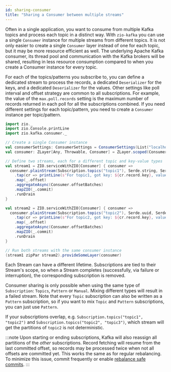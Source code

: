 ```yaml
---
id: sharing-consumer
title: "Sharing a Consumer between multiple streams"
---
```


Often in a single application, you want to consume from multiple Kafka topics and process each topic in a distinct way. With `zio-kafka` you can use a single `Consumer` instance for multiple streams from different topics. It is not only easier to create a single `Consumer` layer instead of one for each topic, but it may be more resource efficient as well. The underlying Apache Kafka consumer, its thread pool and communication with the Kafka brokers will be shared, resulting in less resource consumption compared to when you create a Consumer instance for every topic.

For each of the topics/patterns you subscribe to, you can define a dedicated stream to process the records, a dedicated `Deserializer` for the keys, and a dedicated `Deserializer` for the values. Other settings like poll interval and offset strategy are common to all subscriptions. For example, the value of the `max.poll.records` setting is the maximum number of records returned in each poll for all the subscriptions combined. If you need different settings for each topic/pattern, you need to create a `Consumer` instance per topic/pattern.

```scala
import zio._
import zio.Console.printLine
import zio.kafka.consumer._

// Create a single Consumer instance
val consumerSettings: ConsumerSettings = ConsumerSettings(List("localhost:9092")).withGroupId("group")
val consumer: ZLayer[Any, Throwable, Consumer] = ZLayer.scoped(Consumer.make(consumerSettings))

// Define two streams, each for a different topic and key-value types
val stream1 = ZIO.serviceWithZIO[Consumer] { consumer =>
  consumer.plainStream(Subscription.topics("topic1"), Serde.string, Serde.string)
    .tap(cr => printLine(s"For topic1, got key: ${cr.record.key}, value: ${cr.record.value}"))
    .map(_.offset)
    .aggregateAsync(Consumer.offsetBatches)
    .mapZIO(_.commit)
    .runDrain
}

val stream2 = ZIO.serviceWithZIO[Consumer] { consumer =>
  consumer.plainStream(Subscription.topics("topic2"), Serde.uuid, Serde.int)
    .tap(cr => printLine(s"For topic2, got key: ${cr.record.key}, value: ${cr.record.value}"))
    .map(_.offset)
    .aggregateAsync(Consumer.offsetBatches)
    .mapZIO(_.commit)
    .runDrain
}

// Run both streams with the same consumer instance
(stream1 zipPar stream2).provideSomeLayer(consumer)
```

Each Stream can have a different lifetime. Subscriptions are tied to their Stream's scope, so when a Stream completes (successfully, via failure or interruption), the corresponding subscription is removed. 

Consumer sharing is only possible when using the same type of `Subscription`: `Topics`, `Pattern` or `Manual`. Mixing different types will result in a failed stream. Note that every `Topic` subscription can also be written as a `Pattern` subscription, so if you want to mix `Topic` and `Pattern` subscriptions, you can just use `Pattern`. 

If your subscriptions overlap, e.g. `Subscription.topics("topic1", "topic2")` and `Subscription.topics("topic2", "topic3")`, which stream will get the partitions of `topic2` is not deterministic.

:::note
Upon starting or ending subscriptions, Kafka will also reassign all partitions of the _other_ subscriptions. Record fetching will resume from the last committed offset, so records may be processed twice when not all offsets are committed yet. This works the same as for regular rebalancing. To minimize this issue, commit frequently or enable [rebalance safe commits](preventing-duplicates.md).
:::

